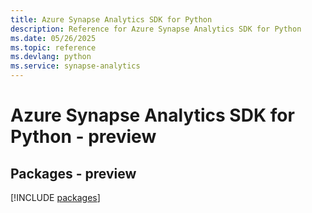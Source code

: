 ```yaml
---
title: Azure Synapse Analytics SDK for Python
description: Reference for Azure Synapse Analytics SDK for Python
ms.date: 05/26/2025
ms.topic: reference
ms.devlang: python
ms.service: synapse-analytics
---
```

# Azure Synapse Analytics SDK for Python - preview
## Packages - preview
[!INCLUDE [packages](synapse-analytics-index.md)]